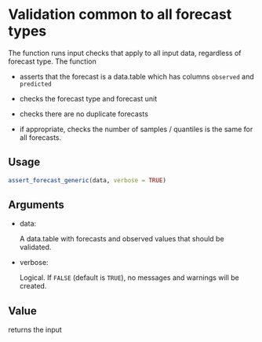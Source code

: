 # Validation common to all forecast types

The function runs input checks that apply to all input data, regardless
of forecast type. The function

- asserts that the forecast is a data.table which has columns `observed`
  and `predicted`

- checks the forecast type and forecast unit

- checks there are no duplicate forecasts

- if appropriate, checks the number of samples / quantiles is the same
  for all forecasts.

## Usage

``` r
assert_forecast_generic(data, verbose = TRUE)
```

## Arguments

- data:

  A data.table with forecasts and observed values that should be
  validated.

- verbose:

  Logical. If `FALSE` (default is `TRUE`), no messages and warnings will
  be created.

## Value

returns the input

